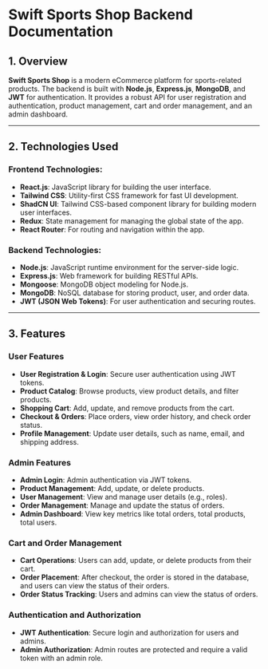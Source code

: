 # **Swift Sports Shop Backend Documentation**

## **1. Overview**

**Swift Sports Shop** is a modern eCommerce platform for sports-related products. The backend is built with **Node.js**, **Express.js**, **MongoDB**, and **JWT** for authentication. It provides a robust API for user registration and authentication, product management, cart and order management, and an admin dashboard.

---

## **2. Technologies Used**

### **Frontend Technologies:**

-  **React.js**: JavaScript library for building the user interface.
-  **Tailwind CSS**: Utility-first CSS framework for fast UI development.
-  **ShadCN UI**: Tailwind CSS-based component library for building modern user interfaces.
-  **Redux**: State management for managing the global state of the app.
-  **React Router**: For routing and navigation within the app.

### **Backend Technologies:**

-  **Node.js**: JavaScript runtime environment for the server-side logic.
-  **Express.js**: Web framework for building RESTful APIs.
-  **Mongoose**: MongoDB object modeling for Node.js.
-  **MongoDB**: NoSQL database for storing product, user, and order data.
-  **JWT (JSON Web Tokens)**: For user authentication and securing routes.

---

## **3. Features**

### **User Features**

-  **User Registration & Login**: Secure user authentication using JWT tokens.
-  **Product Catalog**: Browse products, view product details, and filter products.
-  **Shopping Cart**: Add, update, and remove products from the cart.
-  **Checkout & Orders**: Place orders, view order history, and check order status.
-  **Profile Management**: Update user details, such as name, email, and shipping address.

### **Admin Features**

-  **Admin Login**: Admin authentication via JWT tokens.
-  **Product Management**: Add, update, or delete products.
-  **User Management**: View and manage user details (e.g., roles).
-  **Order Management**: Manage and update the status of orders.
-  **Admin Dashboard**: View key metrics like total orders, total products, total users.

### **Cart and Order Management**

-  **Cart Operations**: Users can add, update, or delete products from their cart.
-  **Order Placement**: After checkout, the order is stored in the database, and users can view the status of their orders.
-  **Order Status Tracking**: Users and admins can view the status of orders.

### **Authentication and Authorization**

-  **JWT Authentication**: Secure login and authorization for users and admins.
-  **Admin Authorization**: Admin routes are protected and require a valid token with an admin role.

